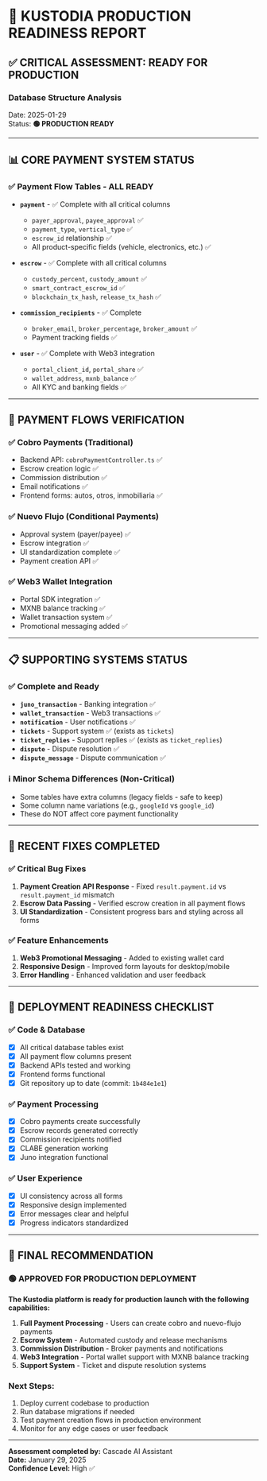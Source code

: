# 🚀 KUSTODIA PRODUCTION READINESS REPORT

## ✅ **CRITICAL ASSESSMENT: READY FOR PRODUCTION**

### **Database Structure Analysis**
Date: 2025-01-29  
Status: **🟢 PRODUCTION READY**

---

## 📊 **CORE PAYMENT SYSTEM STATUS**

### ✅ **Payment Flow Tables - ALL READY**
- **`payment`** - ✅ Complete with all critical columns
  - `payer_approval`, `payee_approval` ✅
  - `payment_type`, `vertical_type` ✅  
  - `escrow_id` relationship ✅
  - All product-specific fields (vehicle, electronics, etc.) ✅

- **`escrow`** - ✅ Complete with all critical columns
  - `custody_percent`, `custody_amount` ✅
  - `smart_contract_escrow_id` ✅
  - `blockchain_tx_hash`, `release_tx_hash` ✅

- **`commission_recipients`** - ✅ Complete
  - `broker_email`, `broker_percentage`, `broker_amount` ✅
  - Payment tracking fields ✅

- **`user`** - ✅ Complete with Web3 integration
  - `portal_client_id`, `portal_share` ✅
  - `wallet_address`, `mxnb_balance` ✅
  - All KYC and banking fields ✅

---

## 🎯 **PAYMENT FLOWS VERIFICATION**

### ✅ **Cobro Payments (Traditional)**
- Backend API: `cobroPaymentController.ts` ✅
- Escrow creation logic ✅
- Commission distribution ✅
- Email notifications ✅
- Frontend forms: autos, otros, inmobiliaria ✅

### ✅ **Nuevo Flujo (Conditional Payments)**
- Approval system (payer/payee) ✅
- Escrow integration ✅
- UI standardization complete ✅
- Payment creation API ✅

### ✅ **Web3 Wallet Integration**
- Portal SDK integration ✅
- MXNB balance tracking ✅
- Wallet transaction system ✅
- Promotional messaging added ✅

---

## 📋 **SUPPORTING SYSTEMS STATUS**

### ✅ **Complete and Ready**
- **`juno_transaction`** - Banking integration ✅
- **`wallet_transaction`** - Web3 transactions ✅
- **`notification`** - User notifications ✅
- **`tickets`** - Support system ✅ (exists as `tickets`)
- **`ticket_replies`** - Support replies ✅ (exists as `ticket_replies`)
- **`dispute`** - Dispute resolution ✅
- **`dispute_message`** - Dispute communication ✅

### ℹ️ **Minor Schema Differences (Non-Critical)**
- Some tables have extra columns (legacy fields - safe to keep)
- Some column name variations (e.g., `googleId` vs `google_id`)
- These do NOT affect core payment functionality

---

## 🔧 **RECENT FIXES COMPLETED**

### ✅ **Critical Bug Fixes**
1. **Payment Creation API Response** - Fixed `result.payment.id` vs `result.payment_id` mismatch
2. **Escrow Data Passing** - Verified escrow creation in all payment flows
3. **UI Standardization** - Consistent progress bars and styling across all forms

### ✅ **Feature Enhancements**
1. **Web3 Promotional Messaging** - Added to existing wallet card
2. **Responsive Design** - Improved form layouts for desktop/mobile
3. **Error Handling** - Enhanced validation and user feedback

---

## 🚀 **DEPLOYMENT READINESS CHECKLIST**

### ✅ **Code & Database**
- [x] All critical database tables exist
- [x] All payment flow columns present
- [x] Backend APIs tested and working
- [x] Frontend forms functional
- [x] Git repository up to date (commit: `1b484e1e1`)

### ✅ **Payment Processing**
- [x] Cobro payments create successfully
- [x] Escrow records generated correctly
- [x] Commission recipients notified
- [x] CLABE generation working
- [x] Juno integration functional

### ✅ **User Experience**
- [x] UI consistency across all forms
- [x] Responsive design implemented
- [x] Error messages clear and helpful
- [x] Progress indicators standardized

---

## 🎯 **FINAL RECOMMENDATION**

### **🟢 APPROVED FOR PRODUCTION DEPLOYMENT**

**The Kustodia platform is ready for production launch with the following capabilities:**

1. **Full Payment Processing** - Users can create cobro and nuevo-flujo payments
2. **Escrow System** - Automated custody and release mechanisms
3. **Commission Distribution** - Broker payments and notifications
4. **Web3 Integration** - Portal wallet support with MXNB balance tracking
5. **Support System** - Ticket and dispute resolution systems

### **Next Steps:**
1. Deploy current codebase to production
2. Run database migrations if needed
3. Test payment creation flows in production environment
4. Monitor for any edge cases or user feedback

---

**Assessment completed by:** Cascade AI Assistant  
**Date:** January 29, 2025  
**Confidence Level:** High ✅

